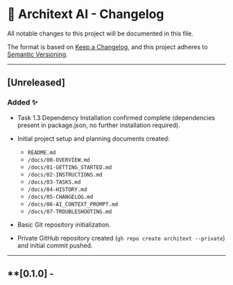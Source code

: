 # **📢 Architext AI - Changelog**

All notable changes to this project will be documented in this file.

The format is based on [Keep a Changelog](https://keepachangelog.com/en/1.0.0/),
and this project adheres to [Semantic Versioning](https://semver.org/spec/v2.0.0.html).

---

## **[Unreleased]**

### **Added** ✨

* Task 1.3 Dependency Installation confirmed complete (dependencies present in package.json, no further installation required).

* Initial project setup and planning documents created:
    * `README.md`
    * `/docs/00-OVERVIEW.md`
    * `/docs/01-GETTING_STARTED.md`
    * `/docs/02-INSTRUCTIONS.md`
    * `/docs/03-TASKS.md`
    * `/docs/04-HISTORY.md`
    * `/docs/05-CHANGELOG.md`
    * `/docs/06-AI_CONTEXT_PROMPT.md`
    * `/docs/07-TROUBLESHOOTING.md`
* Basic Git repository initialization.
* Private GitHub repository created (`gh repo create architext --private`) and initial commit pushed.

---

## **[0.1.0] -